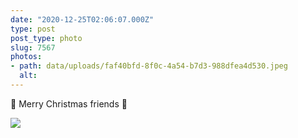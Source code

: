 ```yaml
---
date: "2020-12-25T02:06:07.000Z"
type: post 
post_type: photo
slug: 7567
photos: 
- path: data/uploads/faf40bfd-8f0c-4a54-b7d3-988dfea4d530.jpeg
  alt: 
---
```

🎄 Merry Christmas friends 🎄


![](https://brandontreb.com/data/uploads/faf40bfd-8f0c-4a54-b7d3-988dfea4d530.jpeg)
